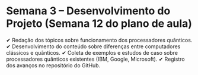 # Semana 3 – Desenvolvimento do Projeto (Semana 12 do plano de aula)

✔ Redação dos tópicos sobre funcionamento dos processadores quânticos.
✔ Desenvolvimento do conteúdo sobre diferenças entre computadores clássicos e quânticos.
✔ Coleta de exemplos e estudos de caso sobre processadores quânticos existentes (IBM, Google, Microsoft).
✔ Registro dos avanços no repositório do GitHub.
